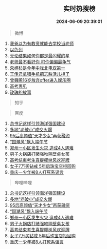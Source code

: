 <div align="center"><h2>实时热搜榜</h2><h4>2024-06-09 20:39:01</h4></div>

> 微博  

1. [我爸以为有教资就能去学校当老师](https://s.weibo.com/weibo?q=%23%E6%88%91%E7%88%B8%E4%BB%A5%E4%B8%BA%E6%9C%89%E6%95%99%E8%B5%84%E5%B0%B1%E8%83%BD%E5%8E%BB%E5%AD%A6%E6%A0%A1%E5%BD%93%E8%80%81%E5%B8%88%23&t=31&band_rank=1&Refer=top)<br />
2. [以色列](https://s.weibo.com/weibo?q=%E4%BB%A5%E8%89%B2%E5%88%97&t=31&band_rank=2&Refer=top)<br />
3. [无论结果如何你都是最闪耀的星](https://s.weibo.com/weibo?q=%23%E6%97%A0%E8%AE%BA%E7%BB%93%E6%9E%9C%E5%A6%82%E4%BD%95%E4%BD%A0%E9%83%BD%E6%98%AF%E6%9C%80%E9%97%AA%E8%80%80%E7%9A%84%E6%98%9F%23&t=31&band_rank=3&Refer=top)<br />
4. [老师最不看好你 可你偏偏最争气](https://s.weibo.com/weibo?q=%E8%80%81%E5%B8%88%E6%9C%80%E4%B8%8D%E7%9C%8B%E5%A5%BD%E4%BD%A0%20%E5%8F%AF%E4%BD%A0%E5%81%8F%E5%81%8F%E6%9C%80%E4%BA%89%E6%B0%94&t=31&band_rank=4&Refer=top)<br />
5. [荣梓杉是今年中戏北电双第一](https://s.weibo.com/weibo?q=%23%E8%8D%A3%E6%A2%93%E6%9D%89%E6%98%AF%E4%BB%8A%E5%B9%B4%E4%B8%AD%E6%88%8F%E5%8C%97%E7%94%B5%E5%8F%8C%E7%AC%AC%E4%B8%80%23&t=31&band_rank=5&Refer=top)<br />
6. [王传君拿错手机把志胜活儿拒了](https://s.weibo.com/weibo?q=%23%E7%8E%8B%E4%BC%A0%E5%90%9B%E6%8B%BF%E9%94%99%E6%89%8B%E6%9C%BA%E6%8A%8A%E5%BF%97%E8%83%9C%E6%B4%BB%E5%84%BF%E6%8B%92%E4%BA%86%23&t=31&band_rank=6&Refer=top)<br />
7. [曾舜晞16岁放弃offer进入娱乐圈](https://s.weibo.com/weibo?q=%23%E6%9B%BE%E8%88%9C%E6%99%9E16%E5%B2%81%E6%94%BE%E5%BC%83offer%E8%BF%9B%E5%85%A5%E5%A8%B1%E4%B9%90%E5%9C%88%23&t=31&band_rank=7&Refer=top)<br />
8. [高考再见](https://s.weibo.com/weibo?q=%23%E9%AB%98%E8%80%83%E5%86%8D%E8%A7%81%23&t=31&band_rank=8&Refer=top)<br />
9. [玫瑰的故事](https://s.weibo.com/weibo?q=%E7%8E%AB%E7%91%B0%E7%9A%84%E6%95%85%E4%BA%8B&t=31&band_rank=9&Refer=top)<br />

> 知乎  


> 百度  

1. [总书记这样引领海洋强国建设](https://www.baidu.com/s?wd=%E6%80%BB%E4%B9%A6%E8%AE%B0%E8%BF%99%E6%A0%B7%E5%BC%95%E9%A2%86%E6%B5%B7%E6%B4%8B%E5%BC%BA%E5%9B%BD%E5%BB%BA%E8%AE%BE&sa=fyb_news&rsv_dl=fyb_news)<br />
2. [多地“老破小”成交火爆](https://www.baidu.com/s?wd=%E5%A4%9A%E5%9C%B0%E2%80%9C%E8%80%81%E7%A0%B4%E5%B0%8F%E2%80%9D%E6%88%90%E4%BA%A4%E7%81%AB%E7%88%86&sa=fyb_news&rsv_dl=fyb_news)<br />
3. [95后高颜值“天才少女”再获融资](https://www.baidu.com/s?wd=95%E5%90%8E%E9%AB%98%E9%A2%9C%E5%80%BC%E2%80%9C%E5%A4%A9%E6%89%8D%E5%B0%91%E5%A5%B3%E2%80%9D%E5%86%8D%E8%8E%B7%E8%9E%8D%E8%B5%84&sa=fyb_news&rsv_dl=fyb_news)<br />
4. [“国潮风”飘入端午节](https://www.baidu.com/s?wd=%E2%80%9C%E5%9B%BD%E6%BD%AE%E9%A3%8E%E2%80%9D%E9%A3%98%E5%85%A5%E7%AB%AF%E5%8D%88%E8%8A%82&sa=fyb_news&rsv_dl=fyb_news)<br />
5. [郑州一小区发生火灾 造成4人遇难](https://www.baidu.com/s?wd=%E9%83%91%E5%B7%9E%E4%B8%80%E5%B0%8F%E5%8C%BA%E5%8F%91%E7%94%9F%E7%81%AB%E7%81%BE+%E9%80%A0%E6%88%904%E4%BA%BA%E9%81%87%E9%9A%BE&sa=fyb_news&rsv_dl=fyb_news)<br />
6. [男子火锅店打赌强吻隔壁桌女孩](https://www.baidu.com/s?wd=%E7%94%B7%E5%AD%90%E7%81%AB%E9%94%85%E5%BA%97%E6%89%93%E8%B5%8C%E5%BC%BA%E5%90%BB%E9%9A%94%E5%A3%81%E6%A1%8C%E5%A5%B3%E5%AD%A9&sa=fyb_news&rsv_dl=fyb_news)<br />
7. [高考结束考生喜提椰树风欢迎牌](https://www.baidu.com/s?wd=%E9%AB%98%E8%80%83%E7%BB%93%E6%9D%9F%E8%80%83%E7%94%9F%E5%96%9C%E6%8F%90%E6%A4%B0%E6%A0%91%E9%A3%8E%E6%AC%A2%E8%BF%8E%E7%89%8C&sa=fyb_news&rsv_dl=fyb_news)<br />
8. [女子7万买钻戒 5年后珠宝店拒回购](https://www.baidu.com/s?wd=%E5%A5%B3%E5%AD%907%E4%B8%87%E4%B9%B0%E9%92%BB%E6%88%92+5%E5%B9%B4%E5%90%8E%E7%8F%A0%E5%AE%9D%E5%BA%97%E6%8B%92%E5%9B%9E%E8%B4%AD&sa=fyb_news&rsv_dl=fyb_news)<br />
9. [重庆一少年被8人打死系谣言](https://www.baidu.com/s?wd=%E9%87%8D%E5%BA%86%E4%B8%80%E5%B0%91%E5%B9%B4%E8%A2%AB8%E4%BA%BA%E6%89%93%E6%AD%BB%E7%B3%BB%E8%B0%A3%E8%A8%80&sa=fyb_news&rsv_dl=fyb_news)<br />

> 哔哩哔哩  

1. [总书记这样引领海洋强国建设](https://www.baidu.com/s?wd=%E6%80%BB%E4%B9%A6%E8%AE%B0%E8%BF%99%E6%A0%B7%E5%BC%95%E9%A2%86%E6%B5%B7%E6%B4%8B%E5%BC%BA%E5%9B%BD%E5%BB%BA%E8%AE%BE&sa=fyb_news&rsv_dl=fyb_news)<br />
2. [多地“老破小”成交火爆](https://www.baidu.com/s?wd=%E5%A4%9A%E5%9C%B0%E2%80%9C%E8%80%81%E7%A0%B4%E5%B0%8F%E2%80%9D%E6%88%90%E4%BA%A4%E7%81%AB%E7%88%86&sa=fyb_news&rsv_dl=fyb_news)<br />
3. [95后高颜值“天才少女”再获融资](https://www.baidu.com/s?wd=95%E5%90%8E%E9%AB%98%E9%A2%9C%E5%80%BC%E2%80%9C%E5%A4%A9%E6%89%8D%E5%B0%91%E5%A5%B3%E2%80%9D%E5%86%8D%E8%8E%B7%E8%9E%8D%E8%B5%84&sa=fyb_news&rsv_dl=fyb_news)<br />
4. [“国潮风”飘入端午节](https://www.baidu.com/s?wd=%E2%80%9C%E5%9B%BD%E6%BD%AE%E9%A3%8E%E2%80%9D%E9%A3%98%E5%85%A5%E7%AB%AF%E5%8D%88%E8%8A%82&sa=fyb_news&rsv_dl=fyb_news)<br />
5. [郑州一小区发生火灾 造成4人遇难](https://www.baidu.com/s?wd=%E9%83%91%E5%B7%9E%E4%B8%80%E5%B0%8F%E5%8C%BA%E5%8F%91%E7%94%9F%E7%81%AB%E7%81%BE+%E9%80%A0%E6%88%904%E4%BA%BA%E9%81%87%E9%9A%BE&sa=fyb_news&rsv_dl=fyb_news)<br />
6. [男子火锅店打赌强吻隔壁桌女孩](https://www.baidu.com/s?wd=%E7%94%B7%E5%AD%90%E7%81%AB%E9%94%85%E5%BA%97%E6%89%93%E8%B5%8C%E5%BC%BA%E5%90%BB%E9%9A%94%E5%A3%81%E6%A1%8C%E5%A5%B3%E5%AD%A9&sa=fyb_news&rsv_dl=fyb_news)<br />
7. [高考结束考生喜提椰树风欢迎牌](https://www.baidu.com/s?wd=%E9%AB%98%E8%80%83%E7%BB%93%E6%9D%9F%E8%80%83%E7%94%9F%E5%96%9C%E6%8F%90%E6%A4%B0%E6%A0%91%E9%A3%8E%E6%AC%A2%E8%BF%8E%E7%89%8C&sa=fyb_news&rsv_dl=fyb_news)<br />
8. [女子7万买钻戒 5年后珠宝店拒回购](https://www.baidu.com/s?wd=%E5%A5%B3%E5%AD%907%E4%B8%87%E4%B9%B0%E9%92%BB%E6%88%92+5%E5%B9%B4%E5%90%8E%E7%8F%A0%E5%AE%9D%E5%BA%97%E6%8B%92%E5%9B%9E%E8%B4%AD&sa=fyb_news&rsv_dl=fyb_news)<br />
9. [重庆一少年被8人打死系谣言](https://www.baidu.com/s?wd=%E9%87%8D%E5%BA%86%E4%B8%80%E5%B0%91%E5%B9%B4%E8%A2%AB8%E4%BA%BA%E6%89%93%E6%AD%BB%E7%B3%BB%E8%B0%A3%E8%A8%80&sa=fyb_news&rsv_dl=fyb_news)<br />
